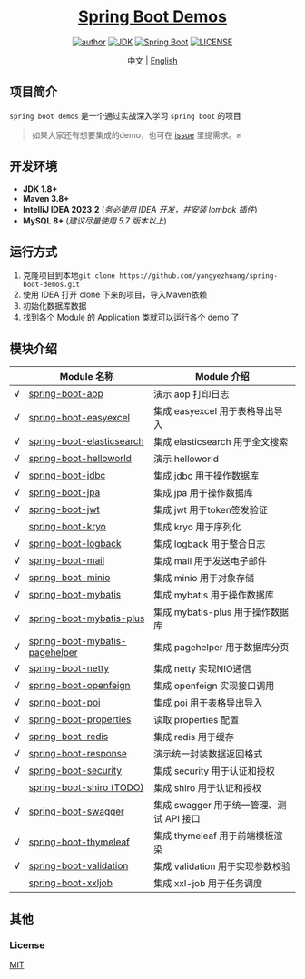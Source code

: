 <h1 align="center"><a href="https://github.com/yangyezhuang" target="_blank">Spring Boot Demos</a></h1>
<p align="center">
  <a href="https://xkcoding.com"><img alt="author" src="https://img.shields.io/badge/author-YZ.YANG-blue.svg"/></a>
  <a href="https://www.oracle.com/technetwork/java/javase/downloads/index.html"><img alt="JDK" src="https://img.shields.io/badge/JDK-1.8.0_121-orange.svg"/></a>
  <a href="https://docs.spring.io/spring-boot/docs/2.7.14.RELEASE/reference/html/"><img alt="Spring Boot" src="https://img.shields.io/badge/Spring Boot-2.7.14-brightgreen.svg"/></a>
  <a href="https://github.com/xkcoding/spring-boot-demo/blob/master/LICENSE"><img alt="LICENSE" src="https://img.shields.io/github/license/xkcoding/spring-boot-demo.svg"/></a>
</p>

<p align="center">
  <span>中文 | <a href="./README.en.md">English</a></span>
</p>

## 项目简介

`spring boot demos` 是一个通过实战深入学习 `spring boot` 的项目

> 如果大家还有想要集成的demo，也可在 [issue](https://github.com/yangyezhuang/spring-boot-demos/issues/new) 里提需求。✊


## 开发环境

- **JDK 1.8+**
- **Maven 3.8+**
- **IntelliJ IDEA 2023.2** (*务必使用 IDEA 开发，并安装 lombok 插件*)
- **MySQL 8+** (*建议尽量使用 5.7 版本以上*)

## 运行方式


1. 克隆项目到本地`git clone https://github.com/yangyezhuang/spring-boot-demos.git`
2. 使用 IDEA 打开 clone 下来的项目，导入Maven依赖
3. 初始化数据库数据
5. 找到各个 Module 的 Application 类就可以运行各个 demo 了


## 模块介绍

|   | Module 名称                                                          | Module 介绍                   |
|---|--------------------------------------------------------------------|-----------------------------|
| √ | [spring-boot-aop](./spring-boot-aop)                               | 演示 aop 打印日志                 |
| √ | [spring-boot-easyexcel](./spring-boot-easyexcel)                   | 集成 easyexcel 用于表格导出导入       |
| √ | [spring-boot-elasticsearch](./spring-boot-elasticsearch)           | 集成 elasticsearch 用于全文搜索     |
| √ | [spring-boot-helloworld](./spring-boot-helloworld)                 | 演示 helloworld               |
| √ | [spring-boot-jdbc](./spring-boot-jdbc)                             | 集成 jdbc 用于操作数据库             |
| √ | [spring-boot-jpa](./spring-boot-jpa)                               | 集成 jpa 用于操作数据库              |
| √ | [spring-boot-jwt](./spring-boot-jwt)                               | 集成 jwt 用于token签发验证          |
|   | [spring-boot-kryo](./spring-boot-kryo)                             | 集成 kryo 用于序列化               |
| √ | [spring-boot-logback](./spring-boot-logback)                       | 集成 logback 用于整合日志           |
| √ | [spring-boot-mail](./spring-boot-mail)                             | 集成 mail 用于发送电子邮件            |
| √ | [spring-boot-minio](./spring-boot-minio)                           | 集成 minio 用于对象存储             |
| √ | [spring-boot-mybatis](./spring-boot-mybatis)                       | 集成 mybatis 用于操作数据库          |
| √ | [spring-boot-mybatis-plus](./spring-boot-mybatis-plus)             | 集成 mybatis-plus 用于操作数据库     |
| √ | [spring-boot-mybatis-pagehelper](./spring-boot-mybatis-pagehelper) | 集成 pagehelper 用于数据库分页       |
| √ | [spring-boot-netty](./spring-boot-netty)                           | 集成 netty 实现NIO通信            |
| √ | [spring-boot-openfeign](./spring-boot-openfeign)                       | 集成 openfeign 实现接口调用         |
| √ | [spring-boot-poi](./spring-boot-poi)                               | 集成 poi 用于表格导出导入             |
| √ | [spring-boot-properties](./spring-boot-properties)                 | 读取 properties 配置            |
| √ | [spring-boot-redis](./spring-boot-redis)                           | 集成 redis 用于缓存               |
| √ | [spring-boot-response](./spring-boot-response)                     | 演示统一封装数据返回格式                |
| √ | [spring-boot-security](./spring-boot-security)                     | 集成 security 用于认证和授权         |
|   | [spring-boot-shiro (TODO)](./spring-boot-shiro)                    | 集成 shiro 用于认证和授权            |
| √ | [spring-boot-swagger](./spring-boot-swagger)                       | 集成 swagger 用于统一管理、测试 API 接口 |
| √ | [spring-boot-thymeleaf](./spring-boot-thymeleaf)                   | 集成 thymeleaf 用于前端模板渲染       |
| √ | [spring-boot-validation](./spring-boot-validation)                 | 集成 validation 用于实现参数校验      |
|   | [spring-boot-xxljob](./spring-boot-xxljob)                         | 集成 xxl-job 用于任务调度           |

## 其他

### License

[MIT](http://opensource.org/licenses/MIT)
